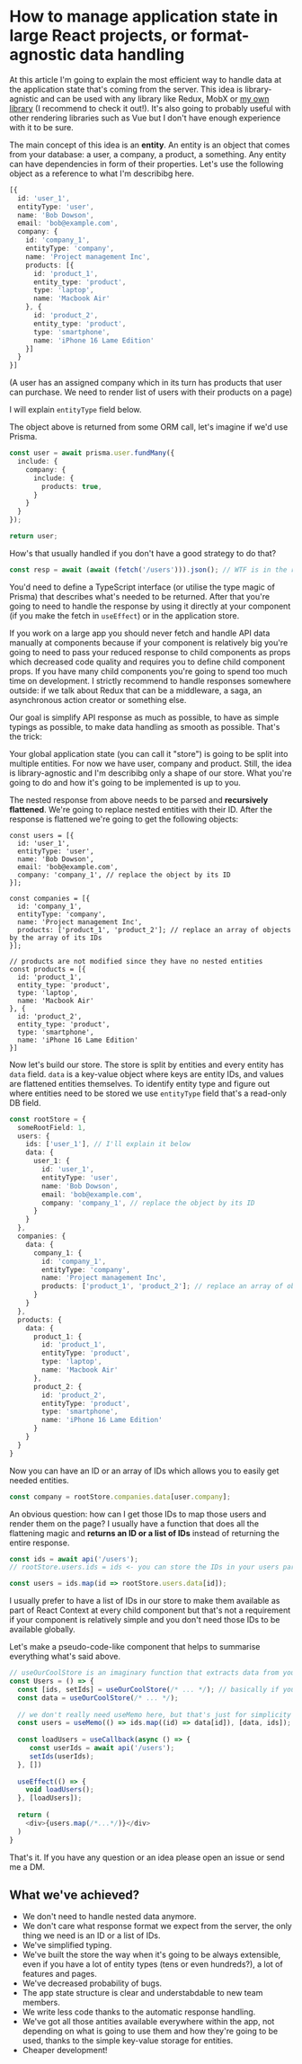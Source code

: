 # How to manage application state in large React projects, or format-agnostic data handling

At this article I'm going to explain the most efficient way to handle data at the application state that's coming from the server. This idea is library-agnistic and can be used with any library like Redux, MobX or [my own library](https://github.com/finom/use-change) (I recommend to check it out!). It's also going to probably useful with other rendering libraries such as Vue but I don't have enough experience with it to be sure.

The main concept of this idea is an **entity**. An entity is an object that comes from your database: a user, a company, a product, a something. Any entity can have dependencies in form of their properties. Let's use the following object as a reference to what I'm describibg here.

```ts
[{
  id: 'user_1',
  entityType: 'user',
  name: 'Bob Dowson',
  email: 'bob@example.com',
  company: {
    id: 'company_1',
    entityType: 'company',
    name: 'Project management Inc',
    products: [{
      id: 'product_1',
      entity_type: 'product',
      type: 'laptop',
      name: 'Macbook Air'
    }, {
      id: 'product_2',
      entity_type: 'product',
      type: 'smartphone',
      name: 'iPhone 16 Lame Edition'
    }]
  }
}]
```

(A user has an assigned company which in its turn has products that user can purchase. We need to render list of users with their products on a page)

I will explain `entityType` field below.

The object above is returned from some ORM call, let's imagine if we'd use Prisma.

```ts
const user = await prisma.user.fundMany({
  include: {
    company: {
      include: {
        products: true,
      }
    }
  }
});

return user;
```

How's that usually handled if you don't have a good strategy to do that?

```js
const resp = await (await (fetch('/users'))).json(); // WTF is in the resp?
```

You'd need to define a TypeScript interface (or utilise the type magic of Prisma) that describes what's needed to be returned. After that you're going to need to handle the response by using it directly at your component (if you make the fetch in `useEffect`) or in the application store.

If you work on a large app you should never fetch and handle API data manually at components because if your component is relatively big you're going to need to pass your reduced response to child components as props which decreased code quality and requires you to define child component props. If you have many child components you're going to spend too much time on development. I strictly recommend to handle responses somewhere outside: if we talk about Redux that can be a middleware, a saga, an asynchronous action creator or something else.

Our goal is simplify API response as much as possible, to have as simple typings as possible, to make data handling as smooth as possible. That's the trick:

Your global application state (you can call it "store") is going to be split into multiple entities. For now we have user, company and product. Still, the idea is library-agnostic and I'm describibg only a shape of our store. What you're going to do and how it's going to be implemented is up to you.

The nested response from above needs to be parsed and **recursively flattened**.  We're going to replace nested entities with their ID. After the response is flattened we're going to get the following objects:

```
const users = [{
  id: 'user_1',
  entityType: 'user',
  name: 'Bob Dowson',
  email: 'bob@example.com',
  company: 'company_1', // replace the object by its ID
}];

const companies = [{
  id: 'company_1',
  entityType: 'company',
  name: 'Project management Inc',
  products: ['product_1', 'product_2']; // replace an array of objects by the array of its IDs
}];

// products are not modified since they have no nested entities
const products = [{
  id: 'product_1',
  entity_type: 'product',
  type: 'laptop',
  name: 'Macbook Air'
}, {
  id: 'product_2',
  entity_type: 'product',
  type: 'smartphone',
  name: 'iPhone 16 Lame Edition'
}]
```

Now let's build our store. The store is split by entities and every entity has `data` field. `data` is a key-value object where keys are entity IDs, and values are flattened entities themselves. To identify entity type and figure out where entities need to be stored we use `entityType` field that's a read-only DB field.

```ts
const rootStore = {
  someRootField: 1,
  users: {
    ids: ['user_1'], // I'll explain it below
    data: {
      user_1: {
        id: 'user_1',
        entityType: 'user',
        name: 'Bob Dowson',
        email: 'bob@example.com',
        company: 'company_1', // replace the object by its ID
      }
    }
  },
  companies: {
    data: {
      company_1: {
        id: 'company_1',
        entityType: 'company',
        name: 'Project management Inc',
        products: ['product_1', 'product_2']; // replace an array of objects by the array of its IDs
      }
    }
  },
  products: {
    data: {
      product_1: {
        id: 'product_1',
        entityType: 'product',
        type: 'laptop',
        name: 'Macbook Air'
      }, 
      product_2: {
        id: 'product_2',
        entityType: 'product',
        type: 'smartphone',
        name: 'iPhone 16 Lame Edition'
      }
    }
  }
}
```

Now you can have an ID or an array of IDs which allows you to easily get needed entities.

```ts
const company = rootStore.companies.data[user.company];
```

An obvious question: how can I get those IDs to map those users and render them on the page? I usually have a function that does all the flattening magic and **returns an ID or a list of IDs** instead of returning the entire response.

```js
const ids = await api('/users');
// rootStore.users.ids = ids <- you can store the IDs in your users part of store

const users = ids.map(id => rootStore.users.data[id]);
```

I usually prefer to have a list of IDs in our store to make them available as part of React Context at every child component but that's not a requirement if your component is relatively simple and you don't need those IDs to be available globally.

Let's make a pseudo-code-like component that helps to summarise everything what's said above.

```ts
// useOurCoolStore is an imaginary function that extracts data from your store and also allows to set it
const Users = () => {
  const [ids, setIds] = useOurCoolStore(/* ... */); // basically if you don't want to store IDs at the global state you can simply use setState instead
  const data = useOurCoolStore(/* ... */);
  
  // we don't really need useMemo here, but that's just for simplicity
  const users = useMemo(() => ids.map((id) => data[id]), [data, ids]);
  
  const loadUsers = useCallback(async () => {
     const userIds = await api('/users');
     setIds(userIds);
  }, [])
  
  useEffect(() => {
    void loadUsers();
  }, [loadUsers]);
  
  return (
    <div>{users.map(/*...*/)}</div>
  )
}
```

That's it. If you have any question or an idea please open an issue or send me a DM.

## What we've achieved?

- We don't need to handle nested data anymore.
- We don't care what response format we expect from the server, the only thing we need is an ID or a list of IDs.
- We've simplified typing.
- We've built the store the way when it's going to be always extensible, even if you have a lot of entity types (tens or even hundreds?), a lot of features and pages.
- We've decreased probability of bugs.
- The app state structure is clear and understabdable to new team members.
- We write less code thanks to the automatic response handling.
- We've got all those antities available everywhere within the app, not depending on what is going to use them and how they're going to be used, thanks to the simple key-value storage for entities.
- Cheaper development!
